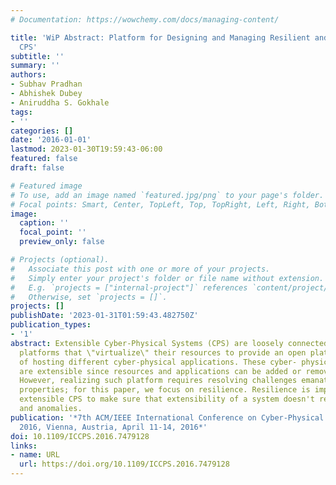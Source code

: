 ```yaml
---
# Documentation: https://wowchemy.com/docs/managing-content/

title: 'WiP Abstract: Platform for Designing and Managing Resilient and Extensible
  CPS'
subtitle: ''
summary: ''
authors:
- Subhav Pradhan
- Abhishek Dubey
- Aniruddha S. Gokhale
tags:
- ''
categories: []
date: '2016-01-01'
lastmod: 2023-01-30T19:59:43-06:00
featured: false
draft: false

# Featured image
# To use, add an image named `featured.jpg/png` to your page's folder.
# Focal points: Smart, Center, TopLeft, Top, TopRight, Left, Right, BottomLeft, Bottom, BottomRight.
image:
  caption: ''
  focal_point: ''
  preview_only: false

# Projects (optional).
#   Associate this post with one or more of your projects.
#   Simply enter your project's folder or file name without extension.
#   E.g. `projects = ["internal-project"]` references `content/project/deep-learning/index.md`.
#   Otherwise, set `projects = []`.
projects: []
publishDate: '2023-01-31T01:59:43.482750Z'
publication_types:
- '1'
abstract: Extensible Cyber-Physical Systems (CPS) are loosely connected, multi-domain
  platforms that \"virtualize\" their resources to provide an open platform capable
  of hosting different cyber-physical applications. These cyber- physical platforms
  are extensible since resources and applications can be added or removed at any time.
  However, realizing such platform requires resolving challenges emanating from different
  properties; for this paper, we focus on resilience. Resilience is important for
  extensible CPS to make sure that extensibility of a system doesn't result in failures
  and anomalies.
publication: '*7th ACM/IEEE International Conference on Cyber-Physical Systems, ICCPS
  2016, Vienna, Austria, April 11-14, 2016*'
doi: 10.1109/ICCPS.2016.7479128
links:
- name: URL
  url: https://doi.org/10.1109/ICCPS.2016.7479128
---
```

